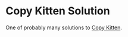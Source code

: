 # Copy Kitten Solution

One of probably many solutions to [Copy Kitten](https://github.com/ci-wdi-900/copy-kitten).
